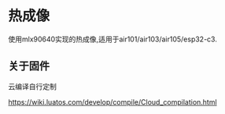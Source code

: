 # 热成像

使用mlx90640实现的热成像,适用于air101/air103/air105/esp32-c3.

## 关于固件

云编译自行定制

https://wiki.luatos.com/develop/compile/Cloud_compilation.html



